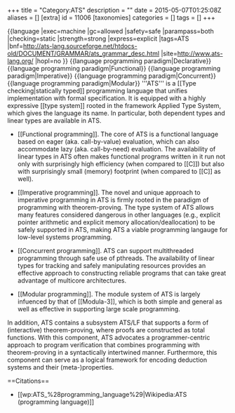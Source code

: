 +++
title = "Category:ATS"
description = ""
date = 2015-05-07T01:25:08Z
aliases = []
[extra]
id = 11006
[taxonomies]
categories = []
tags = []
+++

{{language
|exec=machine
|gc=allowed
|safety=safe
|parampass=both
|checking=static
|strength=strong
|express=explicit
|tags=ATS
|bnf=http://ats-lang.sourceforge.net/htdocs-old/DOCUMENT/GRAMMAR/ats_grammar_desc.html
|site=http://www.ats-lang.org/
|hopl=no
}}
{{language programming paradigm|Declarative}}
{{language programming paradigm|Functional}}
{{language programming paradigm|Imperative}}
{{language programming paradigm|Concurrent}}
{{language programming paradigm|Modular}}
'''ATS''' is a [[Type checking|statically typed]] programming language that unifies implementation with formal specification. It is equipped with a highly expressive [[type system]] rooted in the framework Applied Type System, which gives the language its name. In particular, both dependent types and linear types are available in ATS.



* [[Functional programming]]. The core of ATS is a functional language based on eager (aka. call-by-value) evaluation, which can also accommodate lazy (aka. call-by-need) evaluation. The availability of linear types in ATS often makes functional programs written in it run not only with surprisingly high efficiency (when compared to [[C]]) but also with surprisingly small (memory) footprint (when compared to [[C]] as well).

* [[Imperative programming]]. The novel and unique approach to imperative programming in ATS is firmly rooted in the paradigm of programming with theorem-proving. The type system of ATS allows many features considered dangerous in other languages (e.g., explicit pointer arithmetic and explicit memory allocation/deallocation) to be safely supported in ATS, making ATS a viable programming langauge for low-level systems programming.

* [[Concurrent programming]]. ATS can support multithreaded programming through safe use of pthreads. The availability of linear types for tracking and safely manipulating resources provides an effective approach to constructing reliable programs that can take great advantage of multicore architectures.

* [[Modular programming]]. The module system of ATS is largely infuenced by that of [[Modula-3]], which is both simple and general as well as effective in supporting large scale programming.



In addition, ATS contains a subsystem ATS/LF that supports a form of (interactive) theorem-proving, where proofs are constructed as total functions. With this component, ATS advocates a programmer-centric approach to program verification that combines programming with theorem-proving in a syntactically intertwined manner. Furthermore, this component can serve as a logical framework for encoding deduction systems and their (meta-)properties. 

==Citations==
* [[wp:ATS_%28programming_language%29|Wikipedia:ATS (programming language)]]
